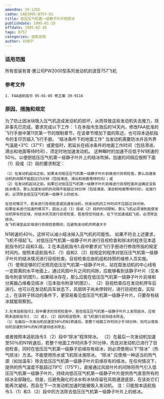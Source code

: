 ```yaml
---
amendno: 39-1355
cadno: CAD1995-B757-01
title: 低压压气机第一级静子叶片的防冰
publishdate: 1995-01-28
effdate: 1995-02-10
tags: B757
categories: 民航总局
author: 孙晓宁
---
```


### 适用范围 
所有安装有普·惠公司PW2000型系列发动机的波音757飞机

<!--more-->
### 参考文件
    1. FAA适航指令 95-01-05 修正案 39-9116 

### 原因、措施和规定 
为了防止因冰块吸入压气机造成发动机的损坏，从而导致这些发动机失去推力，除非事先已完成，要求完成以下工作： 
    1.在本指令生效后的14天内，修改FAA批准的飞行手册中第11页第一节的限制章节，在该章节增加下面的陈述，也可将本适航指令的复印页插入飞行手册。 
“结冰条件下的地面工作”
     当发动机需要防冰并且外界气温是+3℃（37℉）或更低时，若延长在结冰条件的地面工作时间（包括滑进、滑出和地面等待时间），须定时地加速发动机。 
    这种瞬时的加速不应低于N1转速的50％，以便把低压压气机第一级静子叶片上的结冰吹掉。加速的间隔应按照下面（1）段或（2）段的要求制定： 
  
    （1）在发动机起动之前，如果未对低压压气机第一级静子叶片前缘进行目视检查，那么加速发动机的间隔不能超过15分钟（包括滑进、滑出和地面等待时间）；或 
    （2）在发动机起动之前，如果已对低压压气机第一级静子叶片前缘进行目视检查并且确定没有结冰情况，那么加速发动机的间隔不能超过30分钟（包括滑进、滑出和地面等待时间）。在放行前，必须除去低压压气机第一级静子上的结冰。 

    在任何情况下，若未进行目视检查或加速发动机，则发动机的工作时间不应超过30分钟。 
    如果在未进行加速的情况下，超出上述（1）段或（2）段的时间限制，那么飞机必须滑到能使发动机停车的区域，对结冰状况进行目视检查，若发现任何结冰，在下次加速或起飞前，必须除去结冰。 
    在飞机滑至此区域进行目视检查期间，应避免发动机的转速大于
N1转速的40％，这样可以减小结冰掉入压气机的可能性。     如果不符合上述要求，飞机不得起飞。     对低压压气机第一级静子叶片进行目视检查和除冰的程序见本适
航指令的2.段和3.段。 
    2.在本适航指令1.段中要求对飞行手册进行修改所指的规定时间内，按照本适航指令2.（1）段和2.（2）段规定的程序对低压压气机第一级静子叶片的结冰情况进行目视检查。目视检查应由机组和持照的维修人员实施。 
    （1）使用足够的灯光照亮低压压气机第一级静子叶片。站在距发动机的中心线有一定距离的水平地面上，通过风扇叶片之间的间隙，应能够看到该静子叶片（见本指令附录1的图1）。如果结冰存在，那么应能在低压压气机第一级静子叶片前缘和分离器凸缘看见结冰（见本指令附录1的图2）。 
    （2）目视检查应在发动机停车后进行。也可以在发动机风车状态下，风扇转子尚未停转时，进行目视检查。实际上，在该转子转动的条件下，更容易看见低压压气机第一级静子叶片。只要存有结冰就能观察到。 

    3.在本适航指令2.段中要求的目视检查中，若在低压压气机第一级静子叶片上发现结冰，应按照本适航指令3.（1）或3.（2）段的规定程序，在飞机放行前将结冰除去。 
    （1）在最后一次发动机加速至50％的N1转速后，若整个地面工作时间少于30分钟，则可以使发动机加速到50％的N1转速将结冰除去，
  
或者按照本适航指令3.（2）段中“除冰”程序除冰。 
（2）在最后一次发动机加速至50％的N1转速后，若整个地面工作时间多于30分钟，而且对发动机已进行了目视检查，同时在低压压气机第一级静子前缘存有结冰，则必须使用以下“除冰”（热气除冰）方法。不能使用热水或飞机除冰液除冰。 
“除冰”
    应使用一种适当的热气源（如加温车）除去低压压气机第一级静子叶片前缘存有的结冰。在任何情况下，提供的热气温度不能超过79℃（175℉）。直接通过风扇叶片的间隙将热气引入低压压气机第一级静子叶片。持续向低压压气机第一级静子叶片提供热气直至所有的结冰全部融化。但是，应避免融化的冰水和冰块存留在风扇通道底部，在该处它们能再次凝结，而且在下一次发动机加速时能被吸入发动机。
    注：只能按本适航指令3.（1）和3.（2）段中的方法除去低压压气机第一级静子叶片上的结冰。 
  

